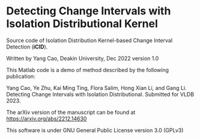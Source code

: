 # Detecting Change Intervals with Isolation Distributional Kernel

Source code of Isolation Distribution Kernel-based Change Interval Detection (**iCID**).

Written by Yang Cao, Deakin University, Dec 2022 version 1.0

This Matlab code is a demo of method described by the following publication: 

Yang Cao, Ye Zhu, Kai Ming Ting, Flora Salim, Hong Xian Li, and Gang Li. Detecting Change Intervals with Isolation Distributional. Submitted for VLDB 2023.

The arXiv version of the manuscript can be found at https://arxiv.org/abs/2212.14630

This software is under GNU General Public License version 3.0 (GPLv3)
